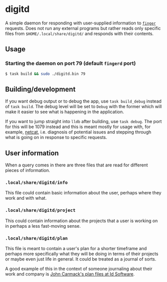 # digitd

A simple daemon for responding with user-supplied information to
[`finger`](https://wikipedia.org/wiki/Finger_(protocol)) requests. Does not run any external
programs but rather reads only specific files from `$HOME/.local/share/digitd/` and responds with
their contents.

## Usage

### Starting the daemon on port 79 (default `fingerd` port)

```bash
$ task build && sudo ./digitd.bin 79
```

## Building/development

If you want debug output or to debug the app, use `task build_debug` instead of `task build`.
The debug level will be set to `Debug` with the former which will make it easier to see what is
happening in the application.

If you want to jump straight into `lldb` after building, use `task debug`. The port for this will
be 1079 instead and this is meant mostly for usage with, for example,
[netcat](https://wikipedia.org/wiki/Netcat), i.e. diagnosis of potential issues and stepping
through what is going on in response to specific requests.

## User information

When a query comes in there are three files that are read for different pieces of information.

### `.local/share/digitd/info`

This file could contain basic information about the user, perhaps where they work and with what.

### `.local/share/digitd/project`

This could contain information about the projects that a user is working on in perhaps a less
fast-moving sense.

### `.local/share/digitd/plan`

This file is meant to contain a user's plan for a shorter timeframe and perhaps more specifically
what they will be doing in terms of their projects or maybe even just life in general. It could
be treated as a journal of sorts.

A good example of this in the context of someone journaling about their work and company is
[John Carmack's plan files at Id Software](https://github.com/ESWAT/john-carmack-plan-archive).
